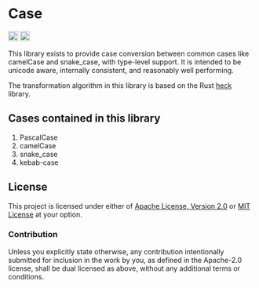 # Case

[<img alt="npm" src="https://img.shields.io/npm/v/@juici/case?style=for-the-badge" height="20">](https://www.npmjs.com/package/@juici/case)
[<img alt="build status" src="https://img.shields.io/github/workflow/status/Juici/case.js/Node%20CI/master?style=for-the-badge&logo=github" height="20">](https://github.com/Juici/case.js/actions?query=branch%3Amaster)

This library exists to provide case conversion between common cases like
camelCase and snake_case, with type-level support. It is intended to be unicode
aware, internally consistent, and reasonably well performing.

The transformation algorithm in this library is based on the Rust [heck] library.

[heck]: https://github.com/withoutboats/heck

## Cases contained in this library

1. PascalCase
2. camelCase
3. snake_case
4. kebab-case

## License

This project is licensed under either of [Apache License, Version 2.0](LICENSE-APACHE)
or [MIT License](LICENSE-MIT) at your option.

### Contribution

Unless you explicitly state otherwise, any contribution intentionally submitted
for inclusion in the work by you, as defined in the Apache-2.0 license, shall be
dual licensed as above, without any additional terms or conditions.
